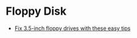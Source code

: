 Floppy Disk
===========

* [Fix 3.5-inch floppy drives with these easy tips](https://dfarq.homeip.net/fix-3-5-inch-floppy-drives-with-these-easy-tips/)
